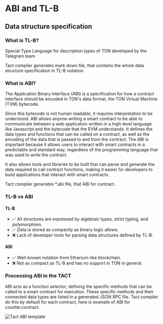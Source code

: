 # ABI and TL-B 
## Data structure specification


### What is TL-B?
Special Type Language for description types of TON developed by the Telegram team

Tact compiler generates mark down file, that contains the whole data structure specification in TL-B notation.

### What is ABI?

The Application Binary Interface (ABI) is a specification for how a contract interface should be encoded in TON's data format, the TON Virtual Machine (TVM) bytecode. 

Since this bytecode is not human readable, it requires interpretation to be understood. ABI allows anyone writing a smart contract to be able to communicate between a web application written in a high-level language like Javascript and the bytecode that the EVM understands. It defines the data types and functions that can be called on a contract, as well as the encoding of the data that is passed to and from the contract. The ABI is important because it allows users to interact with smart contracts in a predictable and standard way, regardless of the programming language that was used to write the contract. 

It also allows tools and libraries to be built that can parse and generate the data required to call contract functions, making it easier for developers to build applications that interact with smart contracts.

Tact compiler generates *.abi file, that ABI for contract.


### TL-B vs ABI

#### TL-B
- ✅ All structures are expressed by algebraic types, strict typing, and polymorphism.
- ✅ Data is stored as compactly as binary logic allows.
- ❌ Lack of developer tools for parsing data structures defined by TL-B.

#### ABI
- ✅ Well-known notation from Etherium-like blockchain.
- ❌ Not as compact as TL-B and has no support in TON in general.

### Processing ABI in the TACT
ABI acts as a function selector, defining the specific methods that can be called to a smart contract for execution. These specific methods and their connected data types are listed in a generated JSON RPC file. Tact compiler do this by default for each contract, here is example of ABI for counter.contract:

![Tact ABI template](/img/docs/tact-abi-example.png?raw=true)
